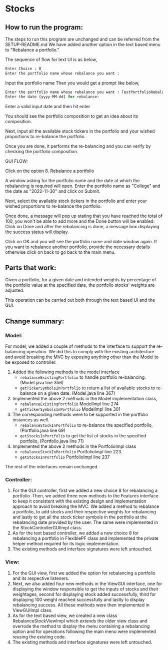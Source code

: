 
# Stocks

## How to run the program:
The steps to run this program are unchanged and can be referred from the SETUP-README.md
We have added another option in the text based menu to "Rebalance a portfolio."

The sequence of flow for text UI is as below,
``` bash
Enter Choice : 8
Enter the portfolio name whose rebalance you want : 
```

Input the portfolio name
Then you would get a prompt like below,

```bash
Enter the portfolio name whose rebalance you want : TestPortfolioRebalance
Enter the date (yyyy-MM-dd) for rebalance: 
```
Enter a valid input date and then hit enter

You should see the portfolio composition to get an idea 
about its composition.

Next, input all the available stock tickers in the portfolio 
and your wished proportions to re-balance the portfolio.

Once you are done, it performs the re-balancing and you can
verify by checking the portfolio composition.

GUI FLOW: 

Click on the option 8. Rebalance a portfolio

A window asking for the portfolio name and the date at which the rebalancing is required will open.
Enter the portfolio name as "College" and the date as "2022-11-30" and click on Submit.

Next, select the available stock tickers in the portfolio and enter your wished proportions to
re-balance the portfolio.

Once done, a message will pop up stating that you have reached the total of 100, you won't be able to
add more and the Done button will be enabled. Click on Done and after the rebalancing is done, a
message box displaying the success status will display.

Click on OK and you will see the portfolio name and date window again. If you want to rebalance 
another portfolio, provide the necessary details otherwise click on back to go back to the main menu.


## Parts that work:
Given a portfolio, for a given date and intended weights by percentage
of the portfolio value at the specified date, the portfolio stocks' 
weights are adjusted.

This operation can be carried out both through the text based UI
and the GUI.

## Change summary:
### Model:

For model, we added a couple of methods to the interface to support the re-balancing operation.
We did this to comply with the existing architecture and avoid breaking the MVC by exposing anything 
other than the Model to be exposed to controller.

1. Added the following methods in the model interface 
   - `rebalanceExistingPortfolio` to handle portfolio re-balancing. (Model.java line 356)
   - `getTickerSymbolsInPortfolio` to return a list of available stocks to re-balance on a given date. (Model.java line 367)
2. Implemented the above 2 methods in the Model implementation class,
   - `rebalanceExistingPortfolio` ModelImpl line 274
   - `getTickerSymbolsInPortfolio` ModelImpl line 301
3. The corresponding methods were to be supported in the portfolio instances as well.
   - `rebalanceStockInPortfolio` to re-balance the specified portfolio, (Portfolio.java line 69)
   - `getStocksInPortfolio` to get the list of stocks in the specified portfolio, (Portfolio.java line 71)
4. Implemented the above 2 methods in the PortfolioImpl class
   - `rebalanceStockInPortfolio` PortfolioImpl line 223
   - `getStocksInPortfolio` PortfolioImpl line 237

The rest of the interfaces remain unchanged.

### Controller:
1. For the GUI controller, first we added a new choice 8 for rebalancing a portfolio
   .Then, we added three new methods to the Features interface to keep it consistent with
   the existing design and implementation approach to avoid breaking the MVC. We added a method to rebalance a portfolio, to add stocks and their respective weights for rebalancing
   and lastly to get all the stock ticker symbols in the portfolio at the rebalancing date
   provided by the user. The same were implemented in the StockControllerGUIImpl class.
2. As for the text based controller, we added a new choice 8 for rebalancing a portfolio in 
   FlexiblePF class and implemented the private helper method required for its logic implementation.
3. The existing methods and interface signatures were left untouched.

### View:
1. For the GUI view, first we added the option for rebalancing a portfolio and its respective listeners.
2. Next, we also added four new methods in the ViewGUI interface, one for displaying the 
   window responsible to get the inputs of stocks and their weightages, second for displaying stock
   added successfully, third for displaying 100 weight reached successfully and lastly to display
   rebalancing success. All these methods were then implemented in ViewGUIImpl class.
3. As for the text based view, we created a new class RebalanceStockViewImpl which extends the older view
   class and overrode the method to display the menu containing a rebalancing option and for operations
   following the main menu were implemented reusing the existing code.
4. The existing methods and interface signatures were left untouched.
